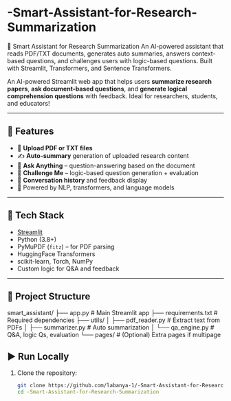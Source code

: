 # -Smart-Assistant-for-Research-Summarization
🧠 Smart Assistant for Research Summarization An AI-powered assistant that reads PDF/TXT documents, generates auto summaries, answers context-based questions, and challenges users with logic-based questions. Built with Streamlit, Transformers, and Sentence Transformers.


An AI-powered Streamlit web app that helps users **summarize research papers**, **ask document-based questions**, and **generate logical comprehension questions** with feedback. Ideal for researchers, students, and educators!

---

## 🚀 Features

- 📄 **Upload PDF or TXT files**
- ✍️ **Auto-summary** generation of uploaded research content
- 🤖 **Ask Anything** – question-answering based on the document
- 🎯 **Challenge Me** – logic-based question generation + evaluation
- 💬 **Conversation history** and feedback display
- 🧠 Powered by NLP, transformers, and language models

---

## 🔧 Tech Stack

- [Streamlit](https://streamlit.io/)
- Python (3.8+)
- PyMuPDF (`fitz`) – for PDF parsing
- HuggingFace Transformers
- scikit-learn, Torch, NumPy
- Custom logic for Q&A and feedback

---

## 📂 Project Structure
smart_assistant/
├── app.py # Main Streamlit app
├── requirements.txt # Required dependencies
├── utils/
│ ├── pdf_reader.py # Extract text from PDFs
│ ├── summarizer.py # Auto summarization
│ └── qa_engine.py # Q&A, logic Qs, evaluation
└── pages/ # (Optional) Extra pages if multipage


## ▶️ Run Locally

1. Clone the repository:
   ```bash
   git clone https://github.com/labanya-1/-Smart-Assistant-for-Research-Summarization.git
   cd -Smart-Assistant-for-Research-Summarization
